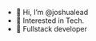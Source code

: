 - 👋 Hi, I’m @joshualead
- 👀 Interested in Tech.
- 🌱 Fullstack developer

<!---
joshualead/joshualead is a ✨ special ✨ repository because its `README.md` (this file) appears on your GitHub profile.
You can click the Preview link to take a look at your changes.
--->
